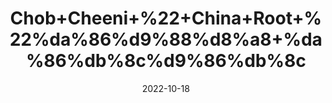 ---
title: 'Chob+Cheeni+%22+China+Root+%22%da%86%d9%88%d8%a8+%da%86%db%8c%d9%86%db%8c'
date: '2022-10-18' 
metatag: '' 
inventory: '0' 
draft: false 
# meta description 
shortDescripton: 'The+plant+is+known+to+exhibit+antiinflammatory+%2c+diuretic%2c+anti-diabetic%2c+anti-psoriatic+and+digestive+properties.'
description: 'Herbs+%d8%ac%da%91%db%8c+%d8%a8%d9%88%d9%b9%db%8c'
longdescription: ''
featured: True
# product Price
price: '50.0'
# Product Short Description
shortDescription: 'The+plant+is+known+to+exhibit+antiinflammatory+%2c+diuretic%2c+anti-diabetic%2c+anti-psoriatic+and+digestive+properties.'
productID: '5281F9DC-9C24-ED11-9968-005056B3A416'
type: 'products'
category: 'Herbs+%d8%ac%da%91%db%8c+%d8%a8%d9%88%d9%b9%db%8c' 
thumnailproduct: 'https://eraconnect.blob.core.windows.net/product-images/aminsaddiquidawakhana/5281F9DC-9C24-ED11-9968-005056B3A416.webp' 
images:
  - image: 'https://eraconnect.blob.core.windows.net/product-images/aminsaddiquidawakhana/5281F9DC-9C24-ED11-9968-005056B3A416.webp'  
Variants:
---